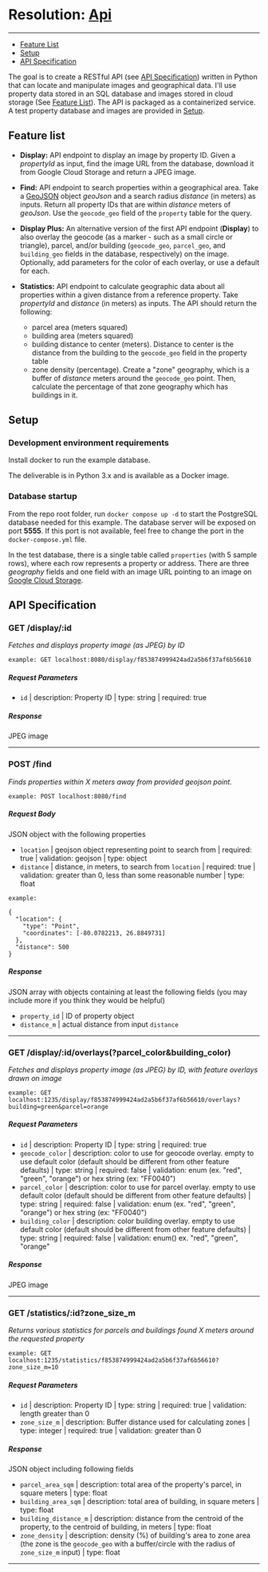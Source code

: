 # Resolution: [Api](api/)
****

- [Feature List](#feature-list)
- [Setup](#setup)
- [API Specification](#api-specification)

The goal is to create a RESTful API (see [API Specification](#api-specification)) written in 
Python that can locate and manipulate images and geographical data. I'll use property 
data stored in an SQL database and images stored in cloud storage (See [Feature List](#feature-list)). 
The API is packaged as a containerized service. A test property database and images are provided 
in [Setup](#setup).


## Feature list
* **Display:** API endpoint to display an image by property ID. Given a *propertyId* as input, 
  find the image URL from the database, download it from Google Cloud Storage and return a JPEG image. 
  
* **Find:** API endpoint to search properties within a geographical area. 
  Take a [GeoJSON](https://geojson.org/) object *geoJson* and a search radius *distance* 
  (in meters) as inputs. Return all property IDs that are within *distance* meters of *geoJson*. 
  Use the `geocode_geo` field of the `property` table for the query. 
  
* **Display Plus:** An alternative version of the first API endpoint (**Display**) to also 
  overlay the geocode (as a marker - such as a small circle or triangle), parcel, 
  and/or building (`geocode_geo`, `parcel_geo`, and `building_geo` fields in the database, respectively)
  on the image. Optionally, add parameters for the color of each overlay, or use a default for each. 
  
* **Statistics:** API endpoint to calculate geographic data about all properties within a given 
  distance from a reference property. Take *propertyId* and *distance* (in meters) as inputs. 
  The API should return the following:
  * parcel area (meters squared)
  * building area (meters squared)
  * building distance to center (meters). Distance to center is the distance from the 
    building to the `geocode_geo` field in the property table
  * zone density (percentage). Create a "zone" geography, which is a buffer of *distance* 
    meters around the `geocode_geo` point. Then, calculate the percentage of that zone geography 
    which has buildings in it. 
  

## Setup

### Development environment requirements

Install docker to run the example database.

The deliverable is in Python 3.x and is available as a Docker image.

### Database startup
From the repo root folder, run `docker compose up -d` to start the PostgreSQL database needed 
for this example. The database server will be exposed on port **5555**. If this port is not available, 
feel free to change the port in the `docker-compose.yml` file.

In the test database, there is a single table called `properties` (with 5 sample rows), where each row 
represents a property or address. There are three *geography* fields and one field with an image URL 
pointing to an image on [Google Cloud Storage](https://cloud.google.com/storage/).



## API Specification

### GET /display/:id

*Fetches and displays property image (as JPEG) by ID* 

`example: GET localhost:8080/display/f853874999424ad2a5b6f37af6b56610`

##### Request Parameters
- `id` | description: Property ID | type: string | required: true 

##### Response
JPEG image

***

### POST /find
*Finds properties within X meters away from provided geojson point.*

`example: POST localhost:8080/find`

##### Request Body
JSON object with the following properties

- `location` | geojson object representing point to search from | required: true | validation: geojson | type: object
- `distance` | distance, in meters, to search from `location` | required: true | validation: greater than 0, less than some reasonable number | type: float

```
example:

{
  "location": {
    "type": "Point",
    "coordinates": [-80.0782213, 26.8849731]
  },
  "distance": 500
}
```

##### Response
JSON array with objects containing at least the following fields (you may include more if you think they would be helpful)
- `property_id` | ID of property object
- `distance_m` | actual distance from input `distance`

***

### GET /display/:id/overlays(?parcel_color&building_color)
*Fetches and displays property image (as JPEG) by ID, with feature overlays drawn on image*

`example: GET localhost:1235/display/f853874999424ad2a5b6f37af6b56610/overlays?building=green&parcel=orange`

##### Request Parameters
- `id` | description: Property ID | type: string | required: true
- `geocode_color` | description: color to use for geocode overlay. empty to use default color (default should be different from other feature defaults) | type: string | required: false | validation: enum (ex. "red", "green", "orange") or hex string (ex: "FF0040")
- `parcel_color` | description: color to use for parcel overlay. empty to use default color (default should be different from other feature defaults) | type: string | required: false | validation: enum (ex. "red", "green", "orange") or hex string (ex: "FF0040")
- `building_color` | description: color building overlay. empty to use default color (default should be different from other feature defaults) | type: string | required: false | validation: enum() ex. "red", "green", "orange"

##### Response
JPEG image

***

### GET /statistics/:id?zone_size_m
*Returns various statistics for parcels and buildings found X meters around the requested property*

`example: GET localhost:1235/statistics/f853874999424ad2a5b6f37af6b56610?zone_size_m=10`

##### Request Parameters
- `id` | description: Property ID | type: string | required: true | validation: length greater than 0
- `zone_size_m` | description: Buffer distance used for calculating zones | type: integer | required: true | validation: greater than 0

##### Response
JSON object including following fields
- `parcel_area_sqm` | description: total area of the property's parcel, in square meters | type: float
- `building_area_sqm` | description: total area of building, in square meters | type: float
- `building_distance_m` | description: distance from the centroid of the property, to the centroid of building, in meters | type: float
- `zone_density` | description: density (%) of building's area to zone area (the zone is the `geocode_geo` with a buffer/circle with the radius of `zone_size_m` input) |
 type: float

***

